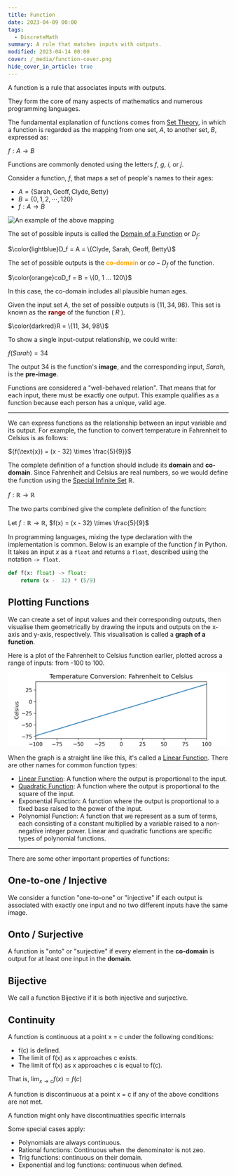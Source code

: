 ```yaml
---
title: Function
date: 2023-04-09 00:00
tags:
  - DiscreteMath
summary: A rule that matches inputs with outputs.
modified: 2023-04-14 00:00
cover: /_media/function-cover.png
hide_cover_in_article: true
---
```


A function is a rule that associates inputs with outputs.

They form the core of many aspects of mathematics and numerous programming languages.

The fundamental explanation of functions comes from [Set Theory](permanent/set-theory.md), in which a function is regarded as the mapping from one set, $A$, to another set, $B$, expressed as:

$f : A \rightarrow B$

Functions are commonly denoted using the letters $f$, $g$, $i$, or $j$.

Consider a function, $f$, that maps a set of people's names to their ages:

* $A = \{\text{Sarah}, \text{Geoff}, \text{Clyde}, \text{Betty}\}$
* $B = \{0, 1, 2, \cdots, 120 \}$
* $f : A \rightarrow B$

![An example of the above mapping](/_media/function-diagram.png)

The set of possible inputs is called the [Domain of a Function](function-domain.md) or $D_f$:

$\color{lightblue}D_f = A = \{Clyde, Sarah, Geoff, Betty\}$

The set of possible outputs is the <font color="orange"><b> co-domain </b></font> or $co-D_f$ of the function.

$\color{orange}coD_f = B = \{0, 1 ... 120\}$

In this case, the co-domain includes all plausible human ages.

Given the input set $A$, the set of possible outputs is $\{11, 34, 98\}$. This set is known as the <font style="color: darkred"><b>range</b></font> of the function ( $R$ ).

$\color{darkred}R = \{11, 34, 98\}$

To show a single input-output relationship, we could write:

$f(Sarah) = 34$

The output 34 is the function's **image**, and the corresponding input, $Sarah$, is the **pre-image**.

Functions are considered a "well-behaved relation". That means that for each input, there must be exactly one output. This example qualifies as a function because each person has a unique, valid age.

---

We can express functions as the relationship between an input variable and its output. For example, the function to convert temperature in Fahrenheit to Celsius is as follows:

${f(\text{x}) = (x - 32) \times \frac{5}{9}}$

The complete definition of a function should include its **domain** and **co-domain**. Since Fahrenheit and Celsius are real numbers, so we would define the function using the [Special Infinite Set](special-infinite-sets.md) $\mathbb{R}$.

$f : \mathbb{R} \rightarrow \mathbb{R}$

The two parts combined give the complete definition of the function:

Let $f: \mathbb{R} \to \mathbb{R}$, $f(x) = (x - 32) \times \frac{5}{9}$

In programming languages, mixing the type declaration with the implementation is common. Below is an example of the function $f$ in Python. It takes an input $x$ as a `float` and returns a `float`, described using the notation `-> float`.

```python
def f(x: float) -> float:
    return (x -  32) * (5/9)
```

## Plotting Functions

We can create a set of input values and their corresponding outputs, then visualise them geometrically by drawing the inputs and outputs on the x-axis and y-axis, respectively. This visualisation is called a **graph of a function**.

Here is a plot of the Fahrenheit to Celsius function earlier, plotted across a range of inputs: from -100 to 100.

![Fahrenheit to celsisus function plot](../_media/fahrenheit-to-celsius.png)

When the graph is a straight line like this, it's called a [Linear Function](linear-function.md). There are other names for common function types:

* [Linear Function](linear-function.md): A function where the output is proportional to the input.
* [Quadratic Function](quadratic-function.md): A function where the output is proportional to the square of the input.
* Exponential Function: A function where the output is proportional to a fixed base raised to the power of the input.
* Polynomial Function: A function that we represent as a sum of terms, each consisting of a constant multiplied by a variable raised to a non-negative integer power. Linear and quadratic functions are specific types of polynomial functions.

---

There are some other important properties of functions:

## One-to-one / Injective

We consider a function "one-to-one" or "injective" if each output is associated with exactly one input and no two different inputs have the same image.

## Onto / Surjective

A function is "onto" or "surjective" if every element in the **co-domain** is output for at least one input in the **domain**.

## Bijective

We call a function Bijective if it is both injective and surjective.

## Continuity

A function is continuous at a point x = c under the following conditions:

* f(c) is defined.
* The limit of f(x) as x approaches c exists.
* The limit of f(x) as x approaches c is equal to f(c).

That is, $\lim_{x \rightarrow c} f(x) = f(c)$

A function is discontinuous at a point x = c if any of the above conditions are not met.

A function might only have discontinuatities specific internals

Some special cases apply:

* Polynomials are always continuous.
* Rational functions: Continuous when the denominator is not zeo.
* Trig functions: continuous on their domain.
* Exponential and log functions: continuous when defined.


